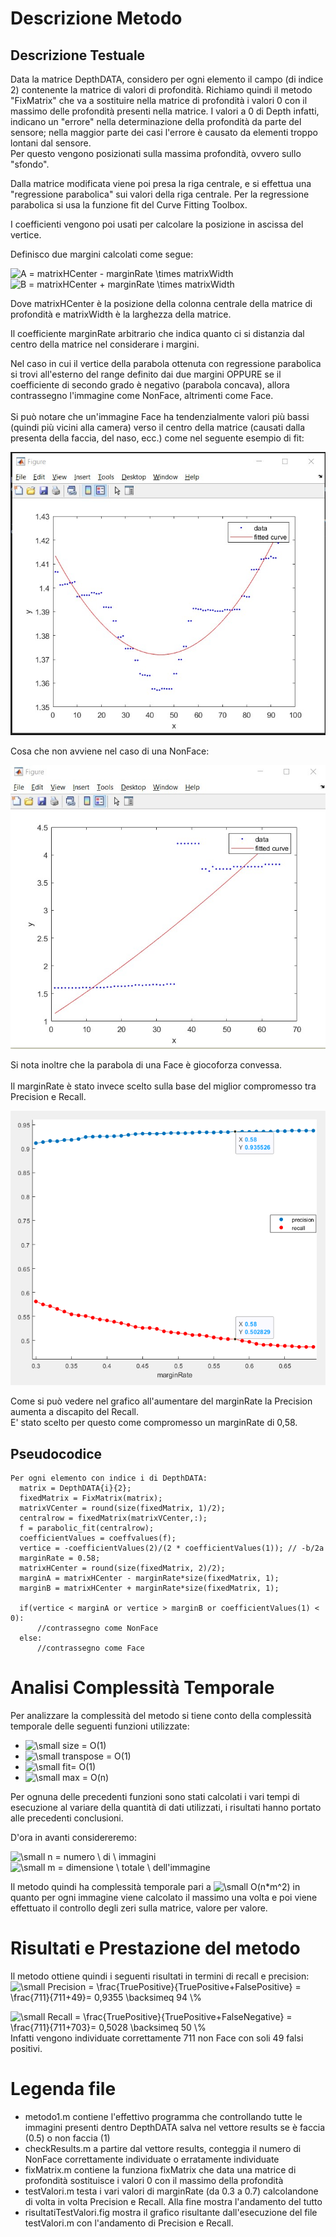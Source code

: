 # Descrizione Metodo
## Descrizione Testuale
Data la matrice DepthDATA, considero per ogni elemento il campo (di indice 2) contenente la matrice di valori di profondità.
Richiamo quindi il metodo "FixMatrix" che va a sostituire nella matrice di profondità i valori 0 con il massimo delle profondità presenti nella matrice.
I valori a 0 di Depth infatti, indicano un "errore" nella determinazione della profondità da parte del sensore; nella maggior parte dei casi l'errore è causato da elementi troppo lontani dal sensore.\
Per questo vengono posizionati sulla massima profondità, ovvero sullo "sfondo".

Dalla matrice modificata viene poi presa la riga centrale, e si effettua una "regressione parabolica" sui valori della riga centrale.
Per la regressione parabolica si usa la funzione fit del Curve Fitting Toolbox.

I coefficienti vengono poi usati per calcolare la posizione in ascissa del vertice.

Definisco due margini calcolati come segue:

<img src="https://latex.codecogs.com/svg.image?A&space;=&space;matrixHCenter&space;-&space;marginRate&space;\times&space;matrixWidth" title="A = matrixHCenter - marginRate \times matrixWidth" />

<img src="https://latex.codecogs.com/svg.image?B&space;=&space;matrixHCenter&space;&plus;&space;marginRate&space;\times&space;matrixWidth" title="B = matrixHCenter + marginRate \times matrixWidth" />

Dove matrixHCenter è la posizione della colonna centrale della matrice di profondità e matrixWidth è la larghezza della matrice.

Il coefficiente marginRate arbitrario che indica quanto ci si distanzia dal centro della matrice nel considerare i margini.

Nel caso in cui il vertice della parabola ottenuta con regressione parabolica si trovi all'esterno del range definito dai due margini OPPURE se il coefficiente di secondo grado è negativo (parabola concava), allora contrassegno l'immagine come NonFace, altrimenti come Face.\
\
Si può notare che un'immagine Face ha tendenzialmente valori più bassi (quindi più vicini alla
camera) verso il centro della matrice (causati dalla presenta della faccia, del naso, ecc.) come nel seguente esempio di fit: 

<img src="https://github.com/marcatofrancesco/reduction-false-positive/raw/main/images/mail1.jpg">

Cosa che non avviene nel caso di una NonFace: 

<img src="https://github.com/marcatofrancesco/reduction-false-positive/raw/main/images/mail2.jpg">

Si nota inoltre che la parabola di una Face è giocoforza convessa.\
\
Il marginRate è stato invece scelto sulla base del miglior compromesso tra Precision e Recall.

<img src="https://github.com/marcatofrancesco/reduction-false-positive/raw/main/images/testingGraph.png">

Come si può vedere nel grafico all'aumentare del marginRate la Precision aumenta a discapito del Recall.<br/>
E' stato scelto per questo come compromesso un marginRate di 0,58.



## Pseudocodice
```
Per ogni elemento con indice i di DepthDATA:
  matrix = DepthDATA{i}{2}; 
  fixedMatrix = FixMatrix(matrix);
  matrixVCenter = round(size(fixedMatrix, 1)/2);
  centralrow = fixedMatrix(matrixVCenter,:);
  f = parabolic_fit(centralrow);
  coefficientValues = coeffvalues(f);
  vertice = -coefficientValues(2)/(2 * coefficientValues(1)); // -b/2a
  marginRate = 0.58;
  matrixHCenter = round(size(fixedMatrix, 2)/2);
  marginA = matrixHCenter - marginRate*size(fixedMatrix, 1);
  marginB = matrixHCenter + marginRate*size(fixedMatrix, 1);
  
  if(vertice < marginA or vertice > marginB or coefficientValues(1) < 0):
      //contrassegno come NonFace
  else:
      //contrassegno come Face
```

# Analisi Complessità Temporale
Per analizzare la complessità del metodo si tiene conto della complessità temporale delle seguenti funzioni utilizzate:
- <img src="https://latex.codecogs.com/svg.latex?\small&space;size&space;=&space;O(1)" title="\small size = O(1)" />
- <img src="https://latex.codecogs.com/svg.latex?\small&space;transpose&space;=&space;O(1)" title="\small transpose = O(1)" />
- <img src="https://latex.codecogs.com/svg.latex?\small&space;fit=&space;O(1)" title="\small fit= O(1)" />
- <img src="https://latex.codecogs.com/svg.latex?\small&space;max&space;=&space;O(n)" title="\small max = O(n)" />

Per ognuna delle precedenti funzioni sono stati calcolati i vari tempi di esecuzione al variare della quantità di dati utilizzati, i risultati hanno portato alle precedenti conclusioni.

D'ora in avanti considereremo: 

<img src="https://latex.codecogs.com/svg.latex?\small&space;n&space;=&space;numero&space;\&space;di&space;\&space;immagini" title="\small n = numero \ di \ immagini" />    

<img src="https://latex.codecogs.com/svg.latex?\small&space;m&space;=&space;dimensione&space;\&space;totale&space;\&space;dell'immagine" title="\small m = dimensione \ totale \ dell'immagine" />

Il metodo quindi ha complessità temporale pari a  <img src="https://latex.codecogs.com/svg.latex?\small&space;O(n*m^2)" title="\small O(n*m^2)" />  in quanto per ogni immagine viene calcolato il massimo una volta e poi viene effettuato il controllo degli zeri sulla matrice, valore per valore.

# Risultati e Prestazione del metodo
Il metodo ottiene quindi i seguenti risultati in termini di recall e precision:
<img src="https://latex.codecogs.com/svg.latex?\small&space;Precision&space;=&space;\frac{TruePositive}{TruePositive&plus;FalsePositive}&space;=&space;\frac{711}{711&plus;49}=&space;0,9355&space;\backsimeq&space;94&space;\%" title="\small Precision = \frac{TruePositive}{TruePositive+FalsePositive} = \frac{711}{711+49}= 0,9355 \backsimeq 94 \%" />


<img src="https://latex.codecogs.com/svg.latex?\small&space;Recall&space;=&space;\frac{TruePositive}{TruePositive&plus;FalseNegative}&space;=&space;\frac{711}{711&plus;703}=&space;0,5028&space;\backsimeq&space;50&space;\%" title="\small Recall = \frac{TruePositive}{TruePositive+FalseNegative} = \frac{711}{711+703}= 0,5028 \backsimeq 50 \%" />
Infatti vengono individuate correttamente 711 non Face con soli 49 falsi positivi.

# Legenda file

* metodo1.m contiene l'effettivo programma che controllando tutte le immagini presenti dentro DepthDATA salva nel vettore results se è faccia (0.5) o non faccia (1)
* checkResults.m a partire dal vettore results, conteggia il numero di NonFace correttamente individuate o erratamente individuate
* fixMatrix.m contiene la funziona fixMatrix che data una matrice di profondità sostituisce i valori 0 con il massimo della profondità
* testValori.m testa i vari valori di marginRate (da 0.3 a 0.7) calcolandone di volta in volta Precision e Recall. Alla fine mostra l'andamento del tutto
* risultatiTestValori.fig mostra il grafico risultante dall'esecuzione del file testValori.m con l'andamento di Precision e Recall.
